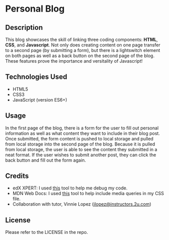 # Personal Blog

## Description
This blog showcases the skill of linking three coding components: **HTML**, **CSS**, and **Javascript**. Not only does creating content on one page transfer to a second page (by submitting a form), but there is a lightswitch element on both pages as well as a back button on the second page of the blog. These features prove the importance and versitality of Javascript!

## Technologies Used
- HTML5
- CSS3
- JavaScript (version ES6+)

## Usage
In the first page of the blog, there is a form for the user to fill out personal information as well as what content they want to include in their blog post. Once submitted, the form content is pushed to local storage and pulled from local storage into the second page of the blog. Because it is pulled from local storage, the user is able to see the content they submitted in a neat format. If the user wishes to submit another post, they can click the back button and fill out the form again.

## Credits
- edX XPERT: I used [this](https://bootcampspot.instructure.com/courses/5291/external_tools/313) tool to help me debug my code.
- MDN Web Docs: I used [this](https://developer.mozilla.org/en-US/docs/Web/CSS/CSS_media_queries/Using_media_queries) tool to help include media queries in my CSS file.
- Collaboration with tutor, Vinnie Lopez (jlopez@instructors.2u.com)

## License
Please refer to the LICENSE in the repo.